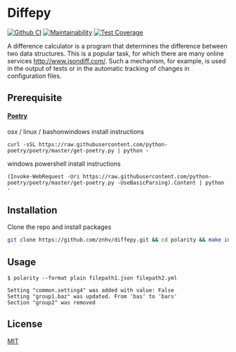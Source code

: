 # Diffepy

[![Github CI](https://github.com/notabu/python-project-lvl2/actions/workflows/ci.yml/badge.svg)](https://github.com/notabu/python-project-lvl2/actions/workflows/ci.yml) [![Maintainability](https://api.codeclimate.com/v1/badges/80babc02ce31b73413bf/maintainability)](https://codeclimate.com/github/notabu/python-project-lvl2/maintainability) [![Test Coverage](https://api.codeclimate.com/v1/badges/80babc02ce31b73413bf/test_coverage)](https://codeclimate.com/github/notabu/python-project-lvl2/test_coverage)


A difference calculator is a program that determines the difference between two data structures. This is a popular task, for which there are many online services http://www.jsondiff.com/. Such a mechanism, for example, is used in the output of tests or in the automatic tracking of changes in configuration files.

## Prerequisite
#### [Poetry](https://python-poetry.org)

osx / linux / bashonwindows install instructions
```shell
curl -sSL https://raw.githubusercontent.com/python-poetry/poetry/master/get-poetry.py | python -
```

windows powershell install instructions
```shell
(Invoke-WebRequest -Uri https://raw.githubusercontent.com/python-poetry/poetry/master/get-poetry.py -UseBasicParsing).Content | python -
```

## Installation

Clone the repo and install packages
```sh
git clone https://github.com/znhv/diffepy.git && cd polarity && make install
```
   
## Usage

```shell
$ polarity --format plain filepath1.json filepath2.yml

Setting "common.setting4" was added with value: False
Setting "group1.baz" was updated. From 'bas' to 'bars'
Section "group2" was removed
```

## License
[MIT](https://github.com/znhv/differenpy/blob/main/LICENSE)